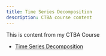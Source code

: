 ```yaml
---
title: Time Series Decomposition
description: CTBA course content
---
```

This is content from my CTBA Course

-  [Time Series Decomposition](/timeseries/index.md)

